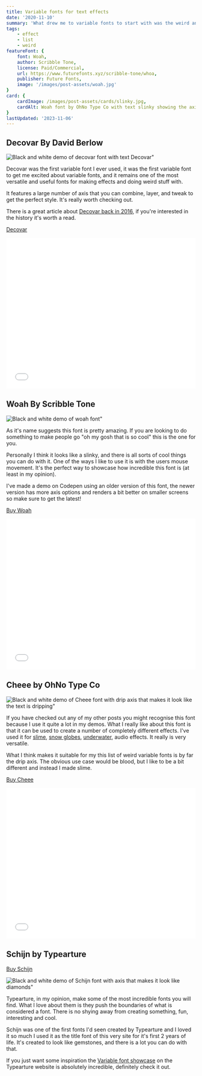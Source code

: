 ```yaml
---
title: Variable fonts for text effects
date: '2020-11-10'
summary: 'What drew me to variable fonts to start with was the weird and wonderful nature of the designs, these are my favourites'
tags:
    - effect
    - list
    - weird
featureFont: {
    font: Woah, 
    author: Scribble Tone,
    license: Paid/Commercial,
    url: https://www.futurefonts.xyz/scribble-tone/whoa,
    publisher: Future Fonts,   
    image: '/images/post-assets/woah.jpg'
}
card: {
    cardImage: /images/post-assets/cards/slinky.jpg,
    cardAlt: Woah font by OhNo Type Co with text slinky showing the axis
}
lastUpdated: '2023-11-06'
---
```


## Decovar  <span class="author">By David Berlow</span>

![Black and white demo of decovar font with text Decovar"](/images/post-assets/decovar.png)

Decovar was the first variable font I ever used, it was the first variable font to get me excited about variable fonts, and it remains one of the most versatile and useful fonts for making effects and doing weird stuff with. 

It features a large number of axis that you can combine, layer, and tweak to get the perfect style. It's really worth checking out.

There is a great article about [Decovar back in 2016](https://medium.com/variable-fonts/https-medium-com-tiro-introducing-opentype-variable-fonts-12ba6cd2369#.lbwz11ehu), if you're interested in the history it's worth a read.

[Decovar](https://github.com/googlefonts/decovar)


<div class="codepen"><iframe height="400" style="width: 100%;" scrolling="no" title="Decovar font demo" src="//codepen.io/mandymichael/embed/YYaWop/?height=300&theme-id=dark&default-tab=result" frameborder="no" allowtransparency="true" allowfullscreen="true"></iframe></div>

## Woah  <span class="author">By Scribble Tone</span>

![Black and white demo of woah font"](/images/post-assets/woah.png)

As it's name suggests this font is pretty amazing. If you are looking to do something to make people go "oh my gosh that is so cool" this is the one for you.

Personally I think it looks like a slinky, and there is all sorts of cool things you can do with it. One of the ways I like to use it is with the users mouse movement. It's the perfect way to showcase how incredible this font is (at least in my opinion).

I've made a demo on Codepen using an older version of this font, the newer version has more axis options and renders a bit better on smaller screens so make sure to get the latest!

[Buy Woah](https://www.futurefonts.xyz/scribble-tone/whoa)

<div class="codepen"><iframe height="400" style="width: 100%;" scrolling="no" title="Woah font demo" src="//codepen.io/mandymichael/embed/rgwdvL/?height=300&theme-id=dark&default-tab=result" frameborder="no" allowtransparency="true" allowfullscreen="true"></iframe></div>

## Cheee  <span class="author">by OhNo Type Co</span>


![Black and white demo of Cheee font with drip axis that makes it look like the text is dripping"](/images/post-assets/chee.png)

If you have checked out any of my other posts you might recognise this font because I use it quite a lot in my demos. What I really like about this font is that it can be used to create a number of completely different effects. I've used it for [slime](https://codepen.io/mandymichael/details/pxXNbr), [snow globes](https://codepen.io/mandymichael/details/ZEENGyJ), [underwater](https://codepen.io/mandymichael/details/LJeZBO), audio effects. It really is very versatile.

What I think makes it suitable for my this list of weird variable fonts is by far the drip axis. The obvious use case would be blood, but I like to be a bit different and instead I made slime.

[Buy Cheee](https://www.futurefonts.xyz/ohno/cheee)

<div class="codepen"><iframe height="400" style="width: 100%;" scrolling="no" title="Cheee font demo - slime" src="//codepen.io/mandymichael/embed/pxXNbr/?height=300&theme-id=dark&default-tab=result" frameborder="no" allowtransparency="true" allowfullscreen="true"></iframe></div>

## Schijn  <span class="author">by Typearture</span>

[Buy Schijn](https://www.typearture.com/schijn/)

![Black and white demo of Schijn font with axis that makes it look like diamonds"](/images/post-assets/schijn.png)

Typearture, in my opinion, make some of the most incredible fonts you will find. What I love about them is they push the boundaries of what is considered a font. There is no shying away from creating something, fun, interesting and cool.

Schijn was one of the first fonts I'd seen created by Typearture and I loved it so much I used it as the title font of this very site for it's first 2 years of life. It's created to look like gemstones, and there is a lot you can do with that.

If you just want some inspiration the [Variable font showcase](https://www.typearture.com/variable-fonts/) on the Typearture website is absolutely incredible, definitely check it out.


